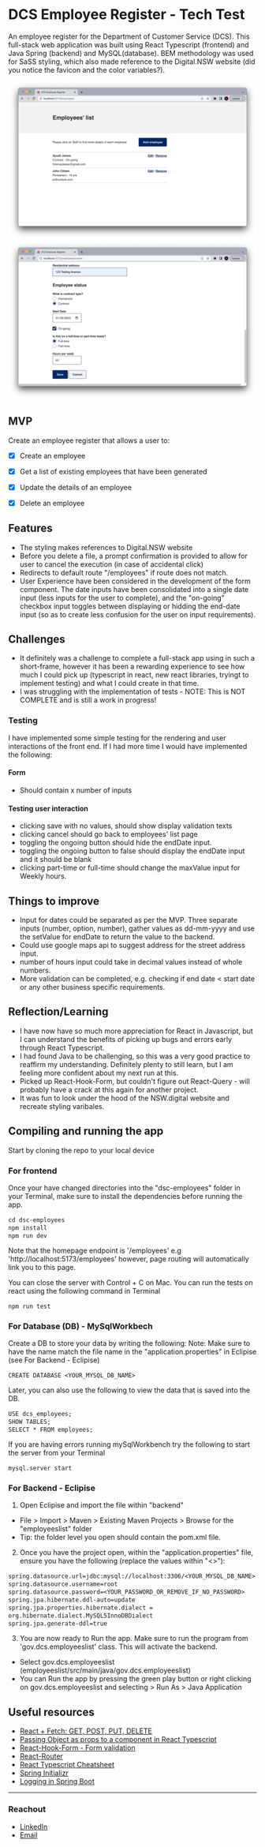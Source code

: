 # DCS Employee Register - Tech Test

An employee register for the Department of Customer Service (DCS). This full-stack web application was built using React Typescript (frontend) and Java Spring (backend) and MySQL(database). BEM methodology was used for SaSS styling, which also made reference to the Digital.NSW website (did you notice the favicon and the color variables?).


![Screenshot of Employee Lists Page](./dcs-employees/src/assets/READMEImages/app_screenshot_1.png)
![Screenshot of Edit/Create Form](./dcs-employees/src/assets/READMEImages/app_screenshot_2.png)



## MVP

Create an employee register that allows a user to:

- [x] Create an employee
- [x] Get a list of existing employees that have been generated
- [x] Update the details of an employee
- [x] Delete an employee



## Features

- The styling makes references to Digital.NSW website
- Before you delete a file, a prompt confirmation is provided to allow for user to cancel the execution (in case of accidental click)
- Redirects to default route "/employees" if route does not match.
- User Experience have been considered in the development of the form component. The date inputs have been consolidated into a single date input (less inputs for the user to complete), and the "on-going" checkbox input toggles between displaying or hidding the end-date input (so as to create less confusion for the user on input requirements).



## Challenges

- It definitely was a challenge to complete a full-stack app using in such a short-frame, however it has been a rewarding experience to see how much I could pick up (typescript in react, new react libraries, tryingt to implement testing) and what I could create in that time.
- I was struggling with the implementation of tests - NOTE: This is NOT COMPLETE and is still a work in progress!


### Testing

I have implemented some simple testing for the rendering and user interactions of the front end. If I had more time I would have implemented the following:

#### Form

- Should contain x number of inputs

#### Testing user interaction

- clicking save with no values, should show display validation texts
- clicking cancel should go back to employees' list page
- toggling the ongoing button should hide the endDate input.
- toggling the ongoing button to false should display the endDate input and it should be blank
- clicking part-time or full-time should change the maxValue input for Weekly hours.




## Things to improve

- Input for dates could be separated as per the MVP. Three separate inputs (number, option, number), gather values as dd-mm-yyyy and use the setValue for endDate to return the value to the backend.
- Could use google maps api to suggest address for the street address input.
- number of hours input could take in decimal values instead of whole numbers.
- More validation can be completed, e.g. checking if end date < start date or any other business specific requirements.




## Reflection/Learning

- I have now have so much more appreciation for React in Javascript, but I can understand the benefits of picking up bugs and errors early through React Typescript.
- I had found Java to be challenging, so this was a very good practice to reaffirm my understanding. Definitely plenty to still learn, but I am feeling more confident about my next run at this.
- Picked up React-Hook-Form, but couldn't figure out React-Query - will probably have a crack at this again for another project.
- It was fun to look under the hood of the NSW.digital website and recreate styling varibales.


## Compiling and running the app

Start by cloning the repo to your local device

### For frontend

Once your have changed directories into the "dsc-employees" folder in your Terminal, make sure to install the dependencies before running the app.

```
cd dsc-employees
npm install
npm run dev
```

Note that the homepage endpoint is '/employees'
e.g 'http://localhost:5173/employees' however, page routing will automatically link you to this page. 

You can close the server with Control + C on Mac. 
You can run the tests on react using the following command in Terminal
```
npm run test
```

### For Database (DB) - MySqlWorkbech

Create a DB to store your data by writing the following: 
Note: Make sure to have the name match the file name in the "application.properties" in Eclipise (see For Backend - Eclipise)

```
CREATE DATABASE <YOUR_MYSQL_DB_NAME>
```

Later, you can also use the following to view the data that is saved into the DB.

```
USE dcs_employees;
SHOW TABLES;
SELECT * FROM employees;
```

If you are having errors running mySqlWorkbench try the following to start the server from your Terminal

```
mysql.server start
```

### For Backend - Eclipise

1. Open Eclipise and import the file within "backend"
  - File > Import > Maven > Existing Maven Projects > Browse for the "employeeslist" folder
  - Tip: the folder level you open should contain the pom.xml file.

2. Once you have the project open, within the "application.properties" file, ensure you have the following (replace the values within "<>"):

```
spring.datasource.url=jdbc:mysql://localhost:3306/<YOUR_MYSQL_DB_NAME>
spring.datasource.username=root
spring.datasource.password=<YOUR_PASSWORD_OR_REMOVE_IF_NO_PASSWORD>
spring.jpa.hibernate.ddl-auto=update
spring.jpa.properties.hibernate.dialect = org.hibernate.dialect.MySQL5InnoDBDialect
spring.jpa.generate-ddl=true
```

3. You are now ready to Run the app. Make sure to run the program from 'gov.dcs.employeeslist' class. This will activate the backend.
  - Select gov.dcs.employeeslist (employeeslist/src/main/java/gov.dcs.employeeslist)
  - You can Run the app by pressing the green play button or right clicking on gov.dcs.employeeslist and selecting > Run As > Java Application



## Useful resources

- [React + Fetch: GET, POST, PUT, DELETE](https://jasonwatmore.com/post/2020/01/27/react-fetch-http-get-request-examples)
- [Passing Object as props to a component in React Typescript](https://bobbyhadz.com/blog/react-typescript-pass-object-as-props)
- [React-Hook-Form - Form validation](https://react-hook-form.com/get-started/)
- [React-Router](https://reactrouter.com/en/main/start/tutorial)
- [React Typescript Cheatsheet](https://react-hook-form.com/get-started/)
- [Spring Initializr](https://start.spring.io/)
- [Logging in Spring Boot](https://www.baeldung.com/spring-boot-logging)

---

### Reachout

- [LinkedIn](https://au.linkedin.com/in/ayushjames)
- [Email](mailto:ayushpjames@gmail.com)
